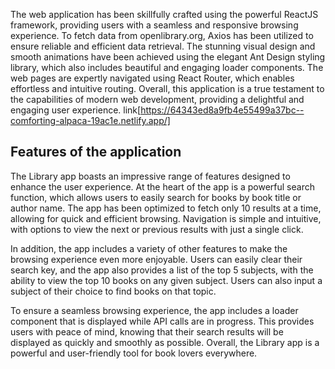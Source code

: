 The web application has been skillfully crafted using the powerful ReactJS framework, providing users with a seamless and responsive browsing experience. To fetch data from openlibrary.org, Axios has been utilized to ensure reliable and efficient data retrieval. The stunning visual design and smooth animations have been achieved using the elegant Ant Design styling library, which also includes beautiful and engaging loader components. The web pages are expertly navigated using React Router, which enables effortless and intuitive routing. Overall, this application is a true testament to the capabilities of modern web development, providing a delightful and engaging user experience. link[https://64343ed8a9fb4e55499a37bc--comforting-alpaca-19ac1e.netlify.app/]

## Features of the application 

The Library app boasts an impressive range of features designed to enhance the user experience. At the heart of the app is a powerful search function, which allows users to easily search for books by book title or author name. The app has been optimized to fetch only 10 results at a time, allowing for quick and efficient browsing. Navigation is simple and intuitive, with options to view the next or previous results with just a single click.

In addition, the app includes a variety of other features to make the browsing experience even more enjoyable. Users can easily clear their search key, and the app also provides a list of the top 5 subjects, with the ability to view the top 10 books on any given subject. Users can also input a subject of their choice to find books on that topic.

To ensure a seamless browsing experience, the app includes a loader component that is displayed while API calls are in progress. This provides users with peace of mind, knowing that their search results will be displayed as quickly and smoothly as possible. Overall, the Library app is a powerful and user-friendly tool for book lovers everywhere.
